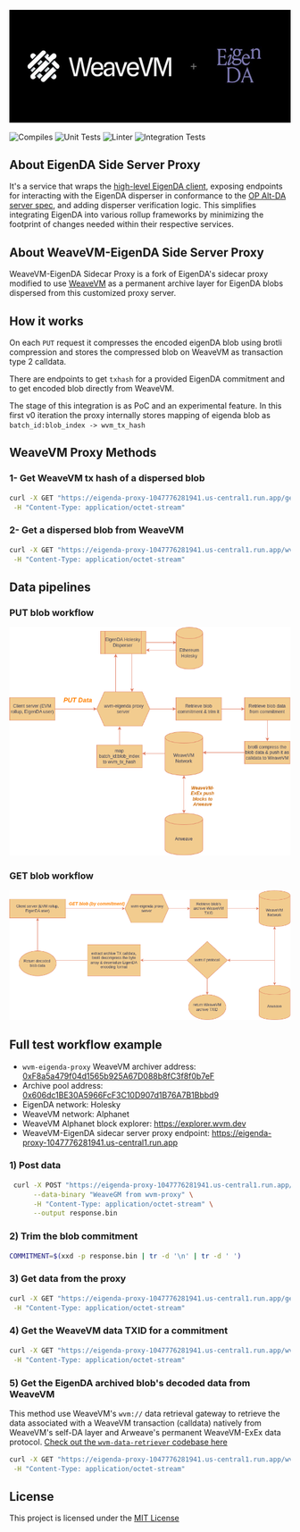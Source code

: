 <p align="center">
  <a href="https://wvm.dev">
    <img src="./media/banner.png">
  </a>
</p>

![Compiles](https://github.com/Layr-Labs/eigenda-proxy/actions/workflows/build.yml/badge.svg)
![Unit Tests](https://github.com/Layr-Labs/eigenda-proxy/actions/workflows/unit-tests.yml/badge.svg)
![Linter](https://github.com/Layr-Labs/eigenda-proxy/actions/workflows/lint.yml/badge.svg)
![Integration Tests](https://github.com/Layr-Labs/eigenda-proxy/actions/workflows/holesky-test.yml/badge.svg)

## About EigenDA Side Server Proxy
It's a service that wraps the [high-level EigenDA client](https://github.com/Layr-Labs/eigenda/blob/master/api/clients/eigenda_client.go), exposing endpoints for interacting with the EigenDA disperser in conformance to the [OP Alt-DA server spec](https://specs.optimism.io/experimental/alt-da.html), and adding disperser verification logic. This simplifies integrating EigenDA into various rollup frameworks by minimizing the footprint of changes needed within their respective services.

## About WeaveVM-EigenDA Side Server Proxy
WeaveVM-EigenDA Sidecar Proxy is a fork of EigenDA's sidecar proxy modified to use [WeaveVM](https://wvm.dev) as a permanent archive layer for EigenDA blobs dispersed from this customized proxy server.

## How it works
On each `PUT` request it compresses the encoded eigenDA blob using brotli compression and stores the compressed blob on WeaveVM as transaction type 2 calldata.

There are endpoints to get `txhash` for a provided EigenDA commitment and to get encoded blob directly from WeaveVM.

The stage of this integration is as PoC and an experimental feature. In this first v0 iteration the proxy internally stores mapping of eigenda blob as `batch_id:blob_index -> wvm_tx_hash`

## WeaveVM Proxy Methods

### 1- Get WeaveVM tx hash of a dispersed blob

```bash
curl -X GET "https://eigenda-proxy-1047776281941.us-central1.run.app/get/0x$COMMITMENT?commitment_mode=simple" \
 -H "Content-Type: application/octet-stream"
```

### 2- Get a dispersed blob from WeaveVM

```bash
curl -X GET "https://eigenda-proxy-1047776281941.us-central1.run.app/wvm/get/0x$COMMITMENT?commitment_mode=simple" \
 -H "Content-Type: application/octet-stream"
```

## Data pipelines

### PUT blob workflow
![](./media/put-workflow.png)

### GET blob workflow
![](./media/get-workflow.png)

## Full test workflow example
- `wvm-eigenda-proxy` WeaveVM archiver address: [0xF8a5a479f04d1565b925A67D088b8fC3f8f0b7eF](https://explorer.wvm.dev/address/0xF8a5a479f04d1565b925A67D088b8fC3f8f0b7eF)
- Archive pool address: [0x606dc1BE30A5966FcF3C10D907d1B76A7B1Bbbd9](https://explorer.wvm.dev/address/0x606dc1BE30A5966FcF3C10D907d1B76A7B1Bbbd9)
- EigenDA network: Holesky
- WeaveVM network: Alphanet
- WeaveVM Alphanet block explorer: https://explorer.wvm.dev
- WeaveVM-EigenDA sidecar server proxy endpoint: https://eigenda-proxy-1047776281941.us-central1.run.app

### 1) Post data 

```bash
 curl -X POST "https://eigenda-proxy-1047776281941.us-central1.run.app/put/?commitment_mode=simple" \
      --data-binary "WeaveGM from wvm-proxy" \
      -H "Content-Type: application/octet-stream" \
      --output response.bin
```
### 2) Trim the blob commitment

```bash
COMMITMENT=$(xxd -p response.bin | tr -d '\n' | tr -d ' ')
```

### 3) Get data from the proxy

```bash
curl -X GET "https://eigenda-proxy-1047776281941.us-central1.run.app/get/0x$COMMITMENT?commitment_mode=simple" \
 -H "Content-Type: application/octet-stream"
```
### 4) Get the WeaveVM data TXID for a commitment

```bash
curl -X GET "https://eigenda-proxy-1047776281941.us-central1.run.app/wvm/get/txhash/0x$COMMITMENT?commitment_mode=simple" \
 -H "Content-Type: application/octet-stream"
```

### 5) Get the EigenDA archived blob's decoded data from WeaveVM

This method use WeaveVM's `wvm://` data retrieval gateway to retrieve the data associated with a WeaveVM transaction (calldata) natively from WeaveVM's self-DA layer and Arweave's permanent WeaveVM-ExEx data protocol. [Check out the `wvm-data-retriever` codebase here](https://github.com/weavevM/wvm-data-retriever)

```bash
curl -X GET "https://eigenda-proxy-1047776281941.us-central1.run.app/wvm/get/0x$COMMITMENT?commitment_mode=simple" \
 -H "Content-Type: application/octet-stream"
```

## License
This project is licensed under the [MIT License](./LICENSE)


